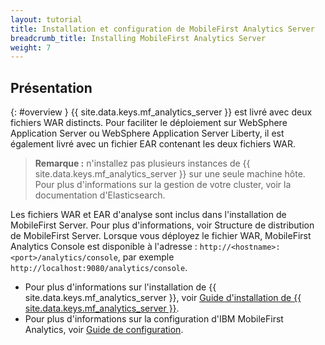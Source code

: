 ```yaml
---
layout: tutorial
title: Installation et configuration de MobileFirst Analytics Server	
breadcrumb_title: Installing MobileFirst Analytics Server
weight: 7
---
```

<!-- NLS_CHARSET=UTF-8 -->
## Présentation
{: #overview }
{{ site.data.keys.mf_analytics_server }} est livré avec deux fichiers WAR distincts. Pour faciliter le déploiement sur WebSphere Application Server ou WebSphere Application Server Liberty, il est également livré avec un fichier EAR contenant les deux fichiers WAR.

> **Remarque :** n'installez pas plusieurs instances de {{ site.data.keys.mf_analytics_server }} sur une seule machine hôte. Pour plus d'informations sur la gestion de votre cluster, voir la documentation d'Elasticsearch.

Les fichiers WAR et EAR d'analyse sont inclus dans l'installation de MobileFirst Server. Pour plus d'informations, voir Structure de distribution de MobileFirst Server. Lorsque vous déployez le fichier WAR, MobileFirst Analytics Console est disponible à l'adresse : `http://<hostname>:<port>/analytics/console`, par exemple `http://localhost:9080/analytics/console`.

* Pour plus d'informations sur l'installation de {{ site.data.keys.mf_analytics_server }}, voir [Guide d'installation de {{ site.data.keys.mf_analytics_server }}](installation).
* Pour plus d'informations sur la configuration d'IBM MobileFirst Analytics, voir [Guide de configuration](configuration).
